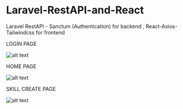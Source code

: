 # Laravel-RestAPI-and-React
Laravel RestAPI - Sanctum (Authentication) for backend , React-Axios-Tailwindcss for frontend

LOGİN PAGE

![alt text](https://r.resimlink.com/Az5Gl.png)

HOME PAGE

![alt text](https://r.resimlink.com/MFwnb.png)

SKILL CREATE PAGE

![alt text](https://r.resimlink.com/ASdInxrM2Z.png)
